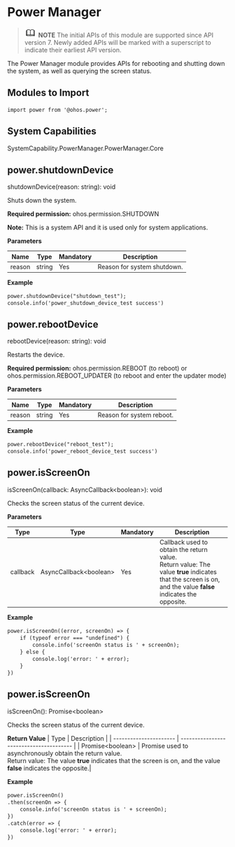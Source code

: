# Power Manager

> ![icon-note.gif](public_sys-resources/icon-note.gif) **NOTE**
> The initial APIs of this module are supported since API version 7. Newly added APIs will be marked with a superscript to indicate their earliest API version.

The Power Manager module provides APIs for rebooting and shutting down the system, as well as querying the screen status.


## Modules to Import

```
import power from '@ohos.power';
```

## System Capabilities

SystemCapability.PowerManager.PowerManager.Core


## power.shutdownDevice

shutdownDevice(reason: string): void

Shuts down the system.

**Required permission:** ohos.permission.SHUTDOWN

**Note:** This is a system API and it is used only for system applications.

**Parameters**

| Name   | Type    | Mandatory  | Description   |
| ------ | ------ | ---- | ----- |
| reason | string | Yes   | Reason for system shutdown.|

**Example**

```
power.shutdownDevice("shutdown_test");
console.info('power_shutdown_device_test success')
```


## power.rebootDevice

rebootDevice(reason: string): void

Restarts the device.

**Required permission:** ohos.permission.REBOOT (to reboot) or ohos.permission.REBOOT_UPDATER (to reboot and enter the updater mode)

**Parameters**

| Name   | Type    | Mandatory  | Description   |
| ------ | ------ | ---- | ----- |
| reason | string | Yes   | Reason for system reboot.|

**Example**

```
power.rebootDevice("reboot_test");
console.info('power_reboot_device_test success')
```


## power.isScreenOn

isScreenOn(callback: AsyncCallback&lt;boolean&gt;): void

Checks the screen status of the current device.

**Parameters**

| Type      | Type                          | Mandatory  | Description                                      |
| -------- | ---------------------------- | ---- | ---------------------------------------- |
| callback | AsyncCallback&lt;boolean&gt; | Yes   | Callback used to obtain the return value.<br>Return value: The value **true** indicates that the screen is on, and the value **false** indicates the opposite.|

**Example**

```
power.isScreenOn((error, screenOn) => {
    if (typeof error === "undefined") {
        console.info('screenOn status is ' + screenOn);
    } else {
        console.log('error: ' + error);
    }
})
```


## power.isScreenOn

isScreenOn(): Promise&lt;boolean&gt;

Checks the screen status of the current device.

**Return Value**
| Type                    | Description                                     |
| ---------------------- | --------------------------------------- |
| Promise&lt;boolean&gt; | Promise used to asynchronously obtain the return value. <br/>Return value: The value **true** indicates that the screen is on, and the value **false** indicates the opposite.|

**Example**

```
power.isScreenOn()
.then(screenOn => {
    console.info('screenOn status is ' + screenOn);
})
.catch(error => {
    console.log('error: ' + error);
})
```
